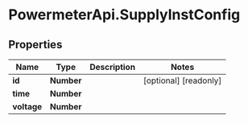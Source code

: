 # PowermeterApi.SupplyInstConfig

## Properties

Name | Type | Description | Notes
------------ | ------------- | ------------- | -------------
**id** | **Number** |  | [optional] [readonly] 
**time** | **Number** |  | 
**voltage** | **Number** |  | 


